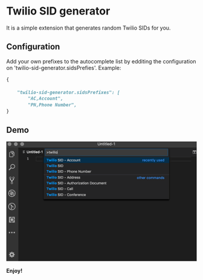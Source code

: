 # Twilio SID generator

It is a simple extension that generates random Twilio SIDs for you.

## Configuration

Add your own prefixes to the autocomplete list by edditing the configuration on 'twilio-sid-generator.sidsPrefies'.
Example:

```markdown
{

    "twilio-sid-generator.sidsPrefixes": [
        "AC,Account",
        "PN,Phone Number",
}
```

## Demo

![demo](demo.gif)

**Enjoy!**
